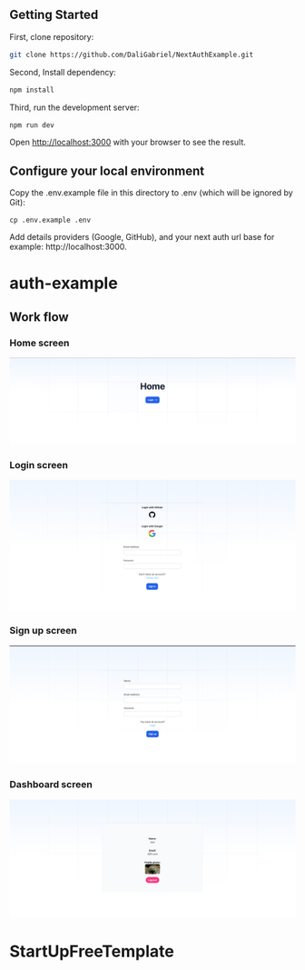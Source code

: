 
## Getting Started

First, clone repository:

```bash
git clone https://github.com/DaliGabriel/NextAuthExample.git
```

Second, Install dependency:

```bash
npm install
```

Third, run the development server:

```bash
npm run dev
```

Open [http://localhost:3000](http://localhost:3000) with your browser to see the result.

## Configure your local environment

Copy the .env.example file in this directory to .env (which will be ignored by Git):

```
cp .env.example .env
```

Add details providers (Google, GitHub), and your next auth url base for example: http://localhost:3000.



# auth-example

## Work flow

### Home screen
!["Home screen"](https://github.com/NiceDesarrollo/auth-example/blob/main/home.PNG)

### Login screen
!["Login screen"](https://github.com/NiceDesarrollo/auth-example/blob/main/Login.PNG)

### Sign up screen
!["Sign up"](https://github.com/NiceDesarrollo/auth-example/blob/main/Sign%20up.PNG)

### Dashboard screen
!["Dashboard"](https://github.com/NiceDesarrollo/auth-example/blob/main/Dashboard.PNG)




# StartUpFreeTemplate
